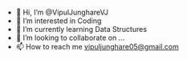 - 👋 Hi, I’m @VipulJunghareVJ
- 👀 I’m interested in Coding
- 🌱 I’m currently learning Data Structures
- 💞️ I’m looking to collaborate on ...
- 📫 How to reach me vipuljunghare05@gmail.com

<!---
VipulJunghareVJ/VipulJunghareVJ is a ✨ special ✨ repository because its `README.md` (this file) appears on your GitHub profile.
You can click the Preview link to take a look at your changes.
--->
